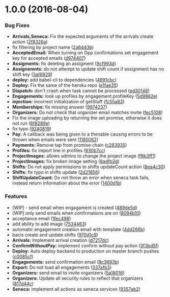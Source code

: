 <a name="1.0.0"></a>
# 1.0.0 (2016-08-04)


### Bug Fixes

* **Arrivals,Seneca:** Fix the expected arguments of the arrivals create action ([2f8326a](https://github.com/sdebaun/sparks-backend/commit/2f8326a))
* fix filtering by project name ([2a6443b](https://github.com/sdebaun/sparks-backend/commit/2a6443b))
* **AcceptedEmail:** When turning on Opp confirmations set engagement key for accepted emails ([d974407](https://github.com/sdebaun/sparks-backend/commit/d974407))
* **Assigments:** fix deleting an assigment ([9cf993d](https://github.com/sdebaun/sparks-backend/commit/9cf993d))
* **Assignemnts:** do not attempt to update shift count if assignment has no shift key ([3af8929](https://github.com/sdebaun/sparks-backend/commit/3af8929))
* **deploy:** add babel-cli to dependencies ([4991cbc](https://github.com/sdebaun/sparks-backend/commit/4991cbc))
* **Deploy:** Fix the same of the heroku repo ([e1fae35](https://github.com/sdebaun/sparks-backend/commit/e1fae35))
* **Dispatch:** don't crash when task cannot be processed ([ed30148](https://github.com/sdebaun/sparks-backend/commit/ed30148))
* **Engagements:** look up profiles by engagement.profileKey ([5d9862e](https://github.com/sdebaun/sparks-backend/commit/5d9862e))
* **injection:** incorrect initialization of getStuff ([fc55a83](https://github.com/sdebaun/sparks-backend/commit/fc55a83))
* **Memberships:** fix missing answer ([9974237](https://github.com/sdebaun/sparks-backend/commit/9974237))
* **Organizers:** Do not check that organizer email matches invite ([fec5108](https://github.com/sdebaun/sparks-backend/commit/fec5108))
* Fix the image uploading by returning the set promise, otherwise it does not run ([6f8289e](https://github.com/sdebaun/sparks-backend/commit/6f8289e))
* fix typo ([9240819](https://github.com/sdebaun/sparks-backend/commit/9240819))
* **Pay:** A callback was being given to a thenable causing errors to be thrown when emails were sent ([1185062](https://github.com/sdebaun/sparks-backend/commit/1185062))
* **Payments:** Remove tap from promise chain ([c283935](https://github.com/sdebaun/sparks-backend/commit/c283935))
* **Profiles:** fix import line in profiles ([930b7cc](https://github.com/sdebaun/sparks-backend/commit/930b7cc))
* **ProjectImages:** allows admins to change the project image ([f9b3ff1](https://github.com/sdebaun/sparks-backend/commit/f9b3ff1))
* **ProjectImages:** fix broken image setting ([8adfb2d](https://github.com/sdebaun/sparks-backend/commit/8adfb2d))
* **Shifts:** Do not apply permissions to shifts updateCount action ([8ea4c30](https://github.com/sdebaun/sparks-backend/commit/8ea4c30))
* **Shifts:** fix typo in shifts update ([2d21656](https://github.com/sdebaun/sparks-backend/commit/2d21656))
* **ShiftUpdateCount:** Do not throw an error when seneca task fails, instead return information about the error ([1400d1b](https://github.com/sdebaun/sparks-backend/commit/1400d1b))


### Features

* [WIP] - send email when engagament is created ([489de5d](https://github.com/sdebaun/sparks-backend/commit/489de5d))
* [WIP] only send emails when confirmations are on ([8094b10](https://github.com/sdebaun/sparks-backend/commit/8094b10))
* acceptance email ([1fec498](https://github.com/sdebaun/sparks-backend/commit/1fec498))
* add ability to add image ([7534463](https://github.com/sdebaun/sparks-backend/commit/7534463))
* automatic engagement creation email with template ([4dd266b](https://github.com/sdebaun/sparks-backend/commit/4dd266b))
* bacis create and update shifts ([970d1c9](https://github.com/sdebaun/sparks-backend/commit/970d1c9))
* **Arrivals:** Implement arrival creation ([d7217dc](https://github.com/sdebaun/sparks-backend/commit/d7217dc))
* **ConfirmWithoutPay:** implement confirm without pay action ([3f3bd5f](https://github.com/sdebaun/sparks-backend/commit/3f3bd5f))
* **Deploy:** Auto deploy backend to production on master branch pushes ([c0085cf](https://github.com/sdebaun/sparks-backend/commit/c0085cf))
* **Engagements:** send confirmation email ([8c3693b](https://github.com/sdebaun/sparks-backend/commit/8c3693b))
* **Export:** Do not load all engagements ([337afb3](https://github.com/sdebaun/sparks-backend/commit/337afb3))
* **Organizers:** send email to invite organizers ([5a18016](https://github.com/sdebaun/sparks-backend/commit/5a18016))
* **Organizers:** Update all security rules to reflect that organizers ([817d44c](https://github.com/sdebaun/sparks-backend/commit/817d44c))
* **Seneca:** implement all actions as seneca services ([9357ab2](https://github.com/sdebaun/sparks-backend/commit/9357ab2))



